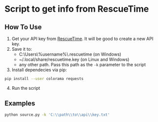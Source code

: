 # Script to get info from RescueTime

## How To Use
1. Get your API key from [RescueTime](https://www.rescuetime.com/anapi/manage).
It will be good to create a new API key.
2. Save it to:
    - C:\\Users\\%username%\\.rescuetime (on Windows)
    - ~/.local/share/rescuetime.key (on Linux and Windows)
    - any other path. Pass this path as the `-k` parameter to the script
3. Install dependecies via pip:
```bash
pip install --user colorama requests
```
4. Run the script

## Examples
```bash
python source.py -k 'C:\\path\\to\\api\\key.txt'
```